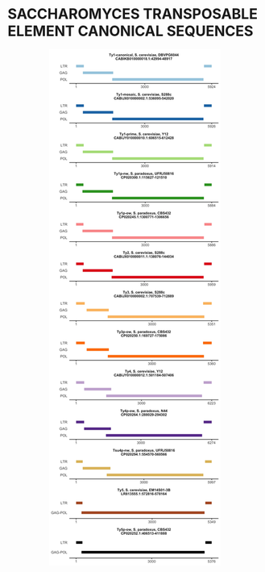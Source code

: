 # **SACCHAROMYCES TRANSPOSABLE ELEMENT CANONICAL SEQUENCES**

<p align="center">
    <img src="https://github.com/bergmanlab/yeast-transposons/blob/main/img/master_lib.jpg?raw=true" alt="Ty library"/>
</p>
